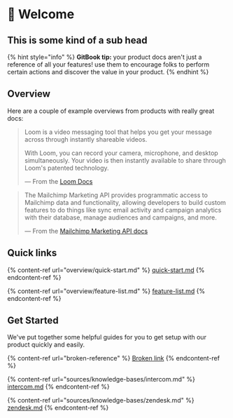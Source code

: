 # 👋 Welcome

## This is some kind of a sub head

{% hint style="info" %}
**GitBook tip:** your product docs aren't just a reference of all your features! use them to encourage folks to perform certain actions and discover the value in your product.
{% endhint %}

## Overview

Here are a couple of example overviews from products with really great docs:

> Loom is a video messaging tool that helps you get your message across through instantly shareable videos.
>
> With Loom, you can record your camera, microphone, and desktop simultaneously. Your video is then instantly available to share through Loom's patented technology.
>
> — From the [Loom Docs](https://support.loom.com/hc/en-us/articles/360002158057-What-is-Loom-)

> The Mailchimp Marketing API provides programmatic access to Mailchimp data and functionality, allowing developers to build custom features to do things like sync email activity and campaign analytics with their database, manage audiences and campaigns, and more.
>
> — From the [Mailchimp Marketing API docs](https://mailchimp.com/developer/marketing/docs/fundamentals/)

## Quick links

{% content-ref url="overview/quick-start.md" %}
[quick-start.md](overview/quick-start.md)
{% endcontent-ref %}

{% content-ref url="overview/feature-list.md" %}
[feature-list.md](overview/feature-list.md)
{% endcontent-ref %}

## Get Started

We've put together some helpful guides for you to get setup with our product quickly and easily.

{% content-ref url="broken-reference" %}
[Broken link](broken-reference)
{% endcontent-ref %}

{% content-ref url="sources/knowledge-bases/intercom.md" %}
[intercom.md](sources/knowledge-bases/intercom.md)
{% endcontent-ref %}

{% content-ref url="sources/knowledge-bases/zendesk.md" %}
[zendesk.md](sources/knowledge-bases/zendesk.md)
{% endcontent-ref %}
